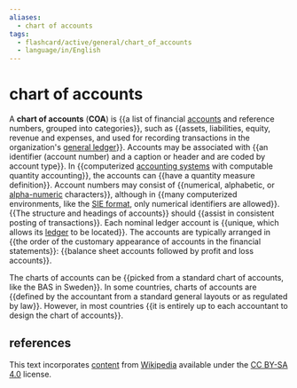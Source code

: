 ```yaml
---
aliases:
  - chart of accounts
tags:
  - flashcard/active/general/chart_of_accounts
  - language/in/English
---
```


# chart of accounts

A __chart of accounts__ (__COA__) is {{a list of financial [accounts](account%20(bookkeeping).md) and reference numbers, grouped into categories}}, such as {{assets, liabilities, equity, revenue and expenses, and used for recording transactions in the organization's [general ledger](general%20ledger.md)}}. Accounts may be associated with {{an identifier (account number) and a caption or header and are coded by account type}}. In {{computerized [accounting systems](accounting%20software.md) with computable quantity accounting}}, the accounts can {{have a quantity measure definition}}. Account numbers may consist of {{numerical, alphabetic, or [alpha-numeric](alphanumericals.md) characters}}, although in {{many computerized environments, like the [SIE format](SIE%20(file%20format).md), only numerical identifiers are allowed}}. {{The structure and headings of accounts}} should {{assist in consistent posting of transactions}}. Each nominal ledger account is {{unique, which allows its [ledger](ledger.md) to be located}}. The accounts are typically arranged in {{the order of the customary appearance of accounts in the financial statements}}: {{balance sheet accounts followed by profit and loss accounts}}. <!--SR:!2024-12-11,64,310!2025-01-27,95,270!2024-12-11,64,310!2024-12-12,65,310!2024-12-15,66,310!2024-12-17,68,310!2024-11-03,34,270!2024-11-15,43,290!2024-11-30,53,310!2024-11-27,50,310!2024-12-16,67,310!2024-11-13,43,290-->

The charts of accounts can be {{picked from a standard chart of accounts, like the BAS in Sweden}}. In some countries, charts of accounts are {{defined by the accountant from a standard general layouts or as regulated by law}}. However, in most countries {{it is entirely up to each accountant to design the chart of accounts}}. <!--SR:!2024-12-13,66,310!2024-12-09,62,310!2024-11-19,42,290-->

## references

This text incorporates [content](https://en.wikipedia.org/wiki/chart_of_accounts) from [Wikipedia](Wikipedia.md) available under the [CC BY-SA 4.0](https://creativecommons.org/licenses/by-sa/4.0/) license.
